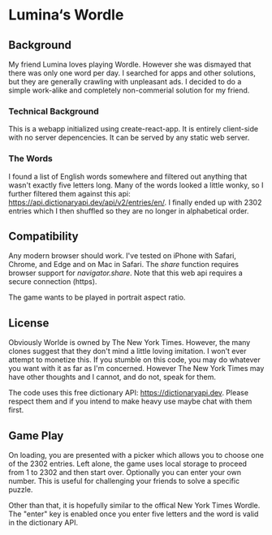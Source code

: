 # Lumina‘s Wordle

## Background

My friend Lumina loves playing Wordle. However she was dismayed that there was only one word per day. I searched for apps and other solutions, but they are generally crawling with unpleasant ads. I decided to do a simple work-alike and completely non-commerial solution for my friend.

### Technical Background

This is a webapp initialized using create-react-app. It is entirely client-side with no server depencencies. It can be served by any static web server.

### The Words

I found a list of English words somewhere and filtered out anything that wasn't exactly five letters long. Many of the words looked a little wonky, so I further filtered them against this api: https://api.dictionaryapi.dev/api/v2/entries/en/. I finally ended up with 2302 entries which I then shuffled so they are no longer in alphabetical order.

## Compatibility

Any modern browser should work. I've tested on iPhone with Safari, Chrome, and Edge and on Mac in Safari. The _share_ function requires browser support for _navigator.share_. Note that this web api requires a secure connection (https).

The game wants to be played in portrait aspect ratio.

## License

Obviously Worlde is owned by The New York Times. However, the many clones suggest that they don't mind a little loving imitation. I won't ever attempt to monetize this. If you stumble on this code, you may do whatever you want with it as far as I'm concerned. However The New York Times may have other thoughts and I cannot, and do not, speak for them.

The code uses this free dictionary API: https://dictionaryapi.dev. Please respect them and if you intend to make heavy use maybe chat with them first.

## Game Play

On loading, you are presented with a picker which allows you to choose one of the 2302 entries. Left alone, the game uses local storage to proceed from 1 to 2302 and then start over. Optionally you can enter your own number. This is useful for challenging your friends to solve a specific puzzle.

Other than that, it is hopefully similar to the offical New York Times Wordle. The "enter" key is enabled once you enter five letters and the word is valid in the dictionary API.
